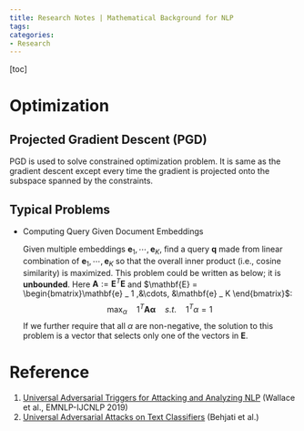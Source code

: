 ```yaml
---
title: Research Notes | Mathematical Background for NLP
tags: 
categories:
- Research
---
```


[toc]



# Optimization

## Projected Gradient Descent (PGD)

PGD is used to solve constrained optimization problem. It is same as the gradient descent except every time the gradient is projected onto the subspace spanned by the constraints.

## Typical Problems

-   Computing Query Given Document Embeddings

    Given multiple embeddings $\mathbf{e} _ 1, \cdots, \mathbf{e} _ K$, find a query $\mathbf{q}$ made from linear combination of $\mathbf{e} _ 1,\cdots, \mathbf{e} _ K$ so that the overall inner product (i.e., cosine similarity) is maximized. This problem could be written as below; it is **unbounded**. Here $\mathbf{A} := \mathbf{E}^T\mathbf{E}$ and $\mathbf{E} = \begin{bmatrix}\mathbf{e} _ 1 ,&\cdots, &\mathbf{e} _ K \end{bmatrix}$:
    $$
    \max _ \alpha\quad 1^T \mathbf{A\alpha}\quad s.t.\quad 1^T \alpha = 1
    $$
    If we further require that all $\alpha$ are non-negative, the solution to this problem is a vector that selects only one of the vectors in $\mathbf{E}$.

    



# Reference

1. [Universal Adversarial Triggers for Attacking and Analyzing NLP](https://aclanthology.org/D19-1221) (Wallace et al., EMNLP-IJCNLP 2019)
2. [Universal Adversarial Attacks on Text Classifiers](https://ieeexplore.ieee.org/document/8682430) (Behjati et al.)
